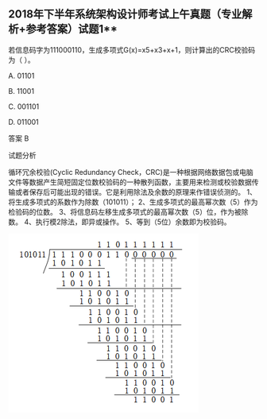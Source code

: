 ## 2018年下半年系统架构设计师考试上午真题（专业解析+参考答案）试题1**

若信息码字为111000110，生成多项式G(x)=x5+x3+x+1，则计算出的CRC校验码为（ ）。



A. 01101

B. 11001

C. 001101

D. 011001



答案 B

试题分析

循环冗余校验(Cyclic Redundancy Check，CRC)是一种根据网络数据包或电脑文件等数据产生简短固定位数校验码的一种散列函数，主要用来检测或校验数据传输或者保存后可能出现的错误。它是利用除法及余数的原理来作错误侦测的。
1、 将生成多项式的系数作为除数（101011）；
2、生成多项式的最高幂次数（5）作为检验码的位数。
3、将信息码左移生成多项式的最高幂次数（5）位，作为被除数。
4、执行模2除法，即异或操作。
5、等到（5位）余数即为校验码。

![img](../../../_media/1674100427946-d7c83a60-a18c-47ea-bd36-9afef35b1dc7.png)